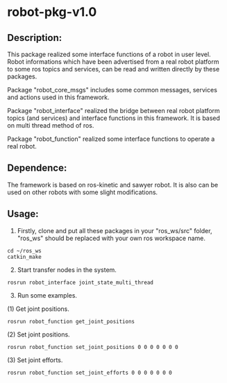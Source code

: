 # robot-pkg-v1.0

## Description:
This package realized some interface functions of a robot in user level. Robot informations which have been advertised from a real robot platform to some ros topics and services, can be read and written directly by these packages.

Package "robot_core_msgs" includes some common messages, services and actions used in this framework.

Package "robot_interface" realized the bridge between real robot platform topics (and services) and interface functions in this framework. It is based on multi thread method of ros.

Package "robot_function" realized some interface functions to operate a real robot.

## Dependence:
The framework is based on ros-kinetic and sawyer robot. It is also can be used on other robots with some slight modifications.

## Usage:
1. Firstly, clone and put all these packages in your "ros_ws/src" folder, "ros_ws" should be replaced with your own ros workspace name.
```
cd ~/ros_ws
catkin_make
```

2. Start transfer nodes in the system.
```
rosrun robot_interface joint_state_multi_thread
```

3. Run some examples.

(1) Get joint positions.
```
rosrun robot_function get_joint_positions
```

(2) Set joint positions.
```
rosrun robot_function set_joint_positions 0 0 0 0 0 0 0
```
(3) Set joint efforts.
```
rosrun robot_function set_joint_efforts 0 0 0 0 0 0 0
```